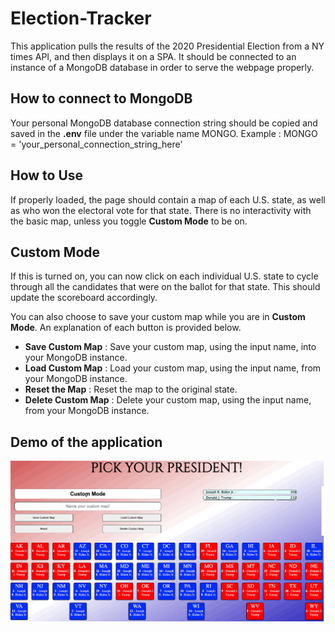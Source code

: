 # Election-Tracker

This application pulls the results of the 2020 Presidential Election from a NY times API, and then displays it on a SPA. It should be connected to an instance of a MongoDB database in order to serve the webpage properly.

## How to connect to MongoDB

Your personal MongoDB database connection string should be copied and saved in the **.env** file under the variable name MONGO.
Example : MONGO = 'your_personal_connection_string_here'

## How to Use
If properly loaded, the page should contain a map of each U.S. state, as well as who won the electoral vote for that state. There is no interactivity with the basic map, unless you toggle **Custom Mode** to be on.

## Custom Mode
If this is turned on, you can now click on each individual U.S. state to cycle through all the candidates that were on the ballot for that state. This should update the scoreboard accordingly.

You can also choose to save your custom map while you are in **Custom Mode**. An explanation of each button is provided below.

- **Save Custom Map** : Save your custom map, using the input name, into your MongoDB instance.
- **Load Custom Map** : Load your custom map, using the input name, from your MongoDB instance.
- **Reset the Map** : Reset the map to the original state.
- **Delete Custom Map** : Delete your custom map, using the input name, from your MongoDB instance.

## Demo of the application
![Demo](https://github.com/eliu080893/Election-Tracker/blob/master/assets/DemoGIF.gif)
